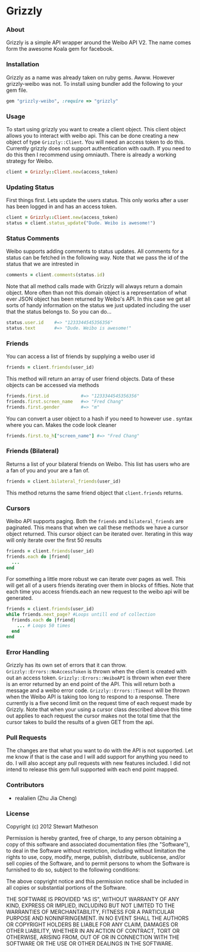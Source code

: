 Grizzly
===================

### About
Grizzly is a simple API wrapper around the Weibo API V2. The name comes form the awesome Koala gem for facebook.

### Installation
Grizzly as a name was already taken on ruby gems. Awww. However grizzly-weibo was not. To install using bundler
add the following to your gem file.

```ruby
gem "grizzly-weibo", :require => "grizzly"
```

### Usage
To start using grizzly you want to create a client object. This client object allows you to interact with weibo api.
This can be done creating a new object of type ```Grizzly::Client```. You will need an access token 
to do this. Currently grizzly does not support authentication with oauth. If you need to do this then I recommend
using omniauth. There is already a working strategy for Weibo.

```ruby 
client = Grizzly::Client.new(access_token)
```

### Updating Status
First things first. Lets update the users status. This only works after a user has been logged in and has an access token.

```ruby
client = Grizzly::Client.new(access_token)
status = client.status_update("Dude. Weibo is awesome!")
```

### Status Comments
Weibo supports adding comments to status updates. All comments for a status can be fetched in the following way. 
Note that we pass the id of the status that we are intrested in
```ruby 
comments = client.comments(status.id)
```

Note that all method calls made with Grizzly will always return a domain object. More often than not this domain object
is a representation of what ever JSON object has been returned by Weibo's API. In this case we get all sorts of handy
information on the status we just updated including the user that the status belongs to. So you can do...

```ruby
status.user.id    #=> "1233344545356356"
status.text       #=> "Dude. Weibo is awesome!"
```


### Friends
You can access a list of friends by supplying a weibo user id

```ruby
friends = client.friends(user_id)
```

This method will return an array of user friend objects. Data of these objects can be accessed via methods

```ruby
friends.first.id            #=> "1233344545356356"
friends.first.screen_name   #=> "Fred Chang"
friends.first.gender        #=> "m"
```

You can convert a user object to a hash if you need to however use . syntax where you can. Makes the code look cleaner

```ruby
friends.first.to_h["screen_name"] #=> "Fred Chang"
```

### Friends (Bilateral) 
Returns a list of your bilateral friends on Weibo. This list has users who are a fan of you and your are a fan of.

```ruby
friends = client.bilateral_friends(user_id)
```

This method returns the same friend object that ```client.friends``` returns.

### Cursors
Weibo API supports paging. Both the ```friends``` and ```bilateral_friends``` are paginated. This means that when we
call these methods we have a cursor object returned. This cursor object can be iterated over. Iterating in this way will
only iterate over the first 50 results

```ruby
friends = client.friends(user_id)
friends.each do |friend|
  ...
end
```

For something a little more robust we can iterate over pages as well. This will get all of a users friends iterating
over them in blocks of fifties. Note that each time you access friends.each an new request to the weibo api will be
generated.

```ruby
friends = client.friends(user_id)
while friends.next_page? #Loops untill end of collection
  friends.each do |friend|
    ... # Loops 50 times
  end
end
```

### Error Handling
Grizzly has its own set of errors that it can throw. ```Grizzly::Errors::NoAccessToken``` is thrown when the client is created with out an access token. ```Grizzly::Errors::WeiboAPI``` is thrown when ever there is an error returned by an end point of the API. This will return both a message and a weibo error code. ```Grizzly::Errors::Timeout``` will be thrown when the Weibo API is taking too long to respond to a response. There currently is a five second limit on the request time of each request made by Grizzly. Note that when your using a cursor class described above this time out applies to each request the cursor makes not the total time that the cursor takes to build the results of a given GET from the api.

### Pull Requests
The changes are that what you want to do with the API is not supported. Let me know if that is the case and I will add support for anything you need to do. I will also accept any pull requests with new features included. I did not intend to release this gem full supported with each end point mapped.

### Contributors
 * realalien (Zhu Jia Cheng)

### License
Copyright (c) 2012 Stewart Matheson

Permission is hereby granted, free of charge, to any person obtaining a copy of this software and associated documentation files (the "Software"), to deal in the Software without restriction, including without limitation the rights to use, copy, modify, merge, publish, distribute, sublicense, and/or sell copies of the Software, and to permit persons to whom the Software is furnished to do so, subject to the following conditions:

The above copyright notice and this permission notice shall be included in all copies or substantial portions of the Software.

THE SOFTWARE IS PROVIDED "AS IS", WITHOUT WARRANTY OF ANY KIND, EXPRESS OR IMPLIED, INCLUDING BUT NOT LIMITED TO THE WARRANTIES OF MERCHANTABILITY, FITNESS FOR A PARTICULAR PURPOSE AND NONINFRINGEMENT. IN NO EVENT SHALL THE AUTHORS OR COPYRIGHT HOLDERS BE LIABLE FOR ANY CLAIM, DAMAGES OR OTHER LIABILITY, WHETHER IN AN ACTION OF CONTRACT, TORT OR OTHERWISE, ARISING FROM, OUT OF OR IN CONNECTION WITH THE SOFTWARE OR THE USE OR OTHER DEALINGS IN THE SOFTWARE.

